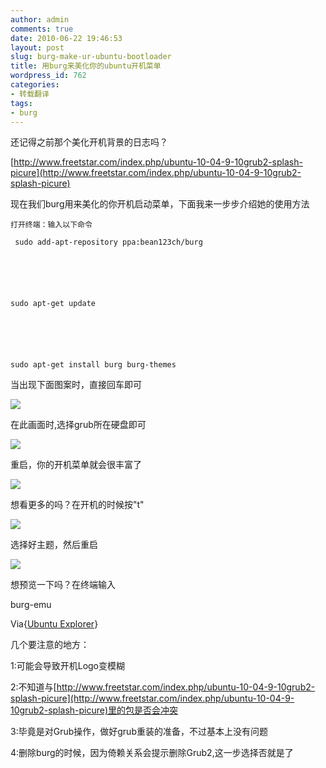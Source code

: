 ```yaml
---
author: admin
comments: true
date: 2010-06-22 19:46:53
layout: post
slug: burg-make-ur-ubuntu-bootloader
title: 用burg来美化你的ubuntu开机菜单
wordpress_id: 762
categories:
- 转载翻译
tags:
- burg
---
```


还记得之前那个美化开机背景的日志吗？

[http://www.freetstar.com/index.php/ubuntu-10-04-9-10grub2-splash-picure](http://www.freetstar.com/index.php/ubuntu-10-04-9-10grub2-splash-picure)

现在我们burg用来美化的你开机启动菜单，下面我来一步步介绍她的使用方法





	打开终端：输入以下命令  

	 sudo add-apt-repository ppa:bean123ch/burg   






	sudo apt-get update   






	sudo apt-get install burg burg-themes  










当出现下面图案时，直接回车即可

[![](http://www.freetstar.com/wp-content/uploads/2010/06/Screenshot3-300x215.png)](http://www.freetstar.com/wp-content/uploads/2010/06/Screenshot3.png)

在此画面时,选择grub所在硬盘即可

[![](http://www.freetstar.com/wp-content/uploads/2010/06/Screenshot-1-300x214.png)](http://www.freetstar.com/wp-content/uploads/2010/06/Screenshot-1.png)

重启，你的开机菜单就会很丰富了  

[![](http://www.freetstar.com/wp-content/uploads/2010/06/Selection_015.png)](http://www.freetstar.com/wp-content/uploads/2010/06/Selection_015.png)

想看更多的吗？在开机的时候按"t"

[![](http://www.freetstar.com/wp-content/uploads/2010/06/Selection_017.png)](http://www.freetstar.com/wp-content/uploads/2010/06/Selection_017.png)

选择好主题，然后重启

[![](http://www.freetstar.com/wp-content/uploads/2010/06/Selection_016.png)](http://www.freetstar.com/wp-content/uploads/2010/06/Selection_016.png)

想预览一下吗？在终端输入

burg-emu

Via{[Ubuntu Explorer](http://ubuntuexplore.blogspot.com/2010/06/ubuntu-how-to-beautify-your-bootloader.html)}

几个要注意的地方：

1:可能会导致开机Logo变模糊

2:不知道与[http://www.freetstar.com/index.php/ubuntu-10-04-9-10grub2-splash-picure](http://www.freetstar.com/index.php/ubuntu-10-04-9-10grub2-splash-picure)里的包是否会冲突

3:毕竟是对Grub操作，做好grub重装的准备，不过基本上没有问题

4:删除burg的时候，因为倚赖关系会提示删除Grub2,这一步选择否就是了

